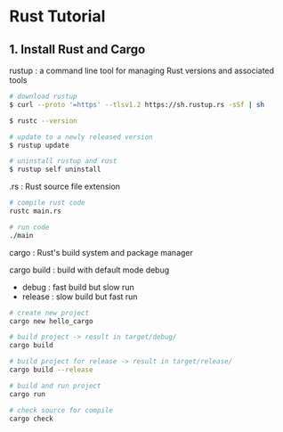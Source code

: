 # Rust Tutorial

## 1. Install Rust and Cargo
rustup : a command line tool for managing Rust versions and associated tools
```bash
# download rustup
$ curl --proto '=https' --tlsv1.2 https://sh.rustup.rs -sSf | sh

$ rustc --version

# update to a newly released version
$ rustup update

# uninstall rustup and rust
$ rustup self uninstall
```

.rs : Rust source file extension
```bash
# compile rust code
rustc main.rs

# run code
./main
```

cargo : Rust's build system and package manager

cargo build : build with default mode debug
- debug : fast build but slow run
- release : slow build but fast run

```bash
# create new project
cargo new hello_cargo

# build project -> result in target/debug/
cargo build

# build project for release -> result in target/release/
cargo build --release

# build and run project
cargo run

# check source for compile
cargo check 
```

